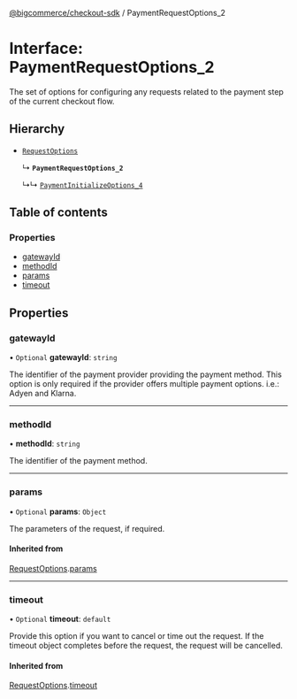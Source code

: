 [@bigcommerce/checkout-sdk](../README.md) / PaymentRequestOptions_2

# Interface: PaymentRequestOptions\_2

The set of options for configuring any requests related to the payment step of
the current checkout flow.

## Hierarchy

- [`RequestOptions`](RequestOptions.md)

  ↳ **`PaymentRequestOptions_2`**

  ↳↳ [`PaymentInitializeOptions_4`](PaymentInitializeOptions_4.md)

## Table of contents

### Properties

- [gatewayId](PaymentRequestOptions_2.md#gatewayid)
- [methodId](PaymentRequestOptions_2.md#methodid)
- [params](PaymentRequestOptions_2.md#params)
- [timeout](PaymentRequestOptions_2.md#timeout)

## Properties

### gatewayId

• `Optional` **gatewayId**: `string`

The identifier of the payment provider providing the payment method. This
option is only required if the provider offers multiple payment options.
i.e.: Adyen and Klarna.

___

### methodId

• **methodId**: `string`

The identifier of the payment method.

___

### params

• `Optional` **params**: `Object`

The parameters of the request, if required.

#### Inherited from

[RequestOptions](RequestOptions.md).[params](RequestOptions.md#params)

___

### timeout

• `Optional` **timeout**: `default`

Provide this option if you want to cancel or time out the request. If the
timeout object completes before the request, the request will be
cancelled.

#### Inherited from

[RequestOptions](RequestOptions.md).[timeout](RequestOptions.md#timeout)
